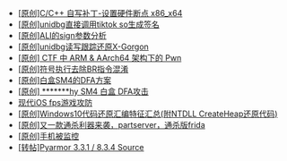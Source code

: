 + [[原创]C/C++ 自写补丁-设置硬件断点 x86_x64](https://bbs.kanxue.com/thread-283839.htm)
+ [[原创]unidbg直接调用tiktok so生成签名](https://bbs.kanxue.com/thread-285623.htm)
+ [[原创]ALI的sign参数分析](https://bbs.kanxue.com/thread-284292.htm)
+ [[原创]unidbg读写跟踪还原X-Gorgon](https://bbs.kanxue.com/thread-285586.htm)
+ [[原创] CTF 中 ARM & AArch64 架构下的 Pwn](https://bbs.kanxue.com/thread-272332.htm)
+ [[原创]符号执行去除BR指令混淆](https://bbs.kanxue.com/thread-280737.htm)
+ [[原创]白盒SM4的DFA方案](https://bbs.kanxue.com/thread-285292.htm)
+ [[原创] *******hy SM4 白盒 DFA攻击](https://bbs.kanxue.com/thread-285313.htm)
+ [现代iOS fps游戏攻防](https://bbs.kanxue.com/thread-285596.htm)
+ [[原创]Windows10代码还原汇编特征汇总(附NTDLL CreateHeap还原代码)](https://bbs.kanxue.com/thread-285564.htm)
+ [[原创]又一款通杀利器来袭，partserver，通杀版frida](https://bbs.kanxue.com/thread-285628.htm)
+ [[原创]手机被监控](https://bbs.kanxue.com/thread-259365.htm)
+ [[转帖]Pyarmor 3.3.1 / 8.3.4 Source](https://bbs.kanxue.com/thread-278534.htm)
